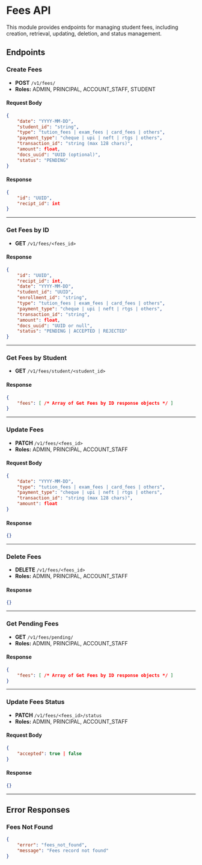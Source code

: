 # Fees API

This module provides endpoints for managing student fees, including creation, retrieval, updating, deletion, and status management.

## Endpoints

### Create Fees

- **POST** `/v1/fees/`
- **Roles:** ADMIN, PRINCIPAL, ACCOUNT_STAFF, STUDENT

#### Request Body

```json
{
    "date": "YYYY-MM-DD",
    "student_id": "string",
    "type": "tution_fees | exam_fees | card_fees | others",
    "payment_type": "cheque | upi | neft | rtgs | others",
    "transaction_id": "string (max 128 chars)",
    "amount": float,
    "docs_uuid": "UUID (optional)",
    "status": "PENDING"
}
```

#### Response

```json
{
    "id": "UUID",
    "recipt_id": int
}
```

---

### Get Fees by ID

- **GET** `/v1/fees/<fees_id>`

#### Response

```json
{
    "id": "UUID",
    "recipt_id": int,
    "date": "YYYY-MM-DD",
    "student_id": "UUID",
    "enrollment_id": "string",
    "type": "tution_fees | exam_fees | card_fees | others",
    "payment_type": "cheque | upi | neft | rtgs | others",
    "transaction_id": "string",
    "amount": float,
    "docs_uuid": "UUID or null",
    "status": "PENDING | ACCEPTED | REJECTED"
}
```

---

### Get Fees by Student

- **GET** `/v1/fees/student/<student_id>`

#### Response

```json
{
    "fees": [ /* Array of Get Fees by ID response objects */ ]
}
```

---

### Update Fees

- **PATCH** `/v1/fees/<fees_id>`
- **Roles:** ADMIN, PRINCIPAL, ACCOUNT_STAFF

#### Request Body

```json
{
    "date": "YYYY-MM-DD",
    "type": "tution_fees | exam_fees | card_fees | others",
    "payment_type": "cheque | upi | neft | rtgs | others",
    "transaction_id": "string (max 128 chars)",
    "amount": float
}
```

#### Response

```json
{}
```

---

### Delete Fees

- **DELETE** `/v1/fees/<fees_id>`
- **Roles:** ADMIN, PRINCIPAL, ACCOUNT_STAFF

#### Response

```json
{}
```

---

### Get Pending Fees

- **GET** `/v1/fees/pending/`
- **Roles:** ADMIN, PRINCIPAL, ACCOUNT_STAFF

#### Response

```json
{
    "fees": [ /* Array of Get Fees by ID response objects */ ]
}
```

---

### Update Fees Status

- **PATCH** `/v1/fees/<fees_id>/status`
- **Roles:** ADMIN, PRINCIPAL, ACCOUNT_STAFF

#### Request Body

```json
{
    "accepted": true | false
}
```

#### Response

```json
{}
```

---

## Error Responses

### Fees Not Found

```json
{
    "error": "fees_not_found",
    "message": "Fees record not found"
}
```